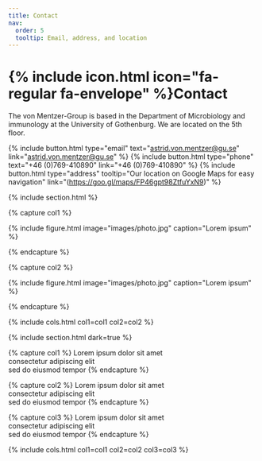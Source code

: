 ```yaml
---
title: Contact
nav:
  order: 5
  tooltip: Email, address, and location
---
```


# {% include icon.html icon="fa-regular fa-envelope" %}Contact

The von Mentzer-Group is based in the Department of Microbiology and immunology at the University of Gothenburg. We are located on the 5th floor.

{%
  include button.html
  type="email"
  text="astrid.von.mentzer@gu.se"
  link="astrid.von.mentzer@gu.se"
%}
{%
  include button.html
  type="phone"
  text="+46 (0)769-410890"
  link="+46 (0)769-410890"
%}
{%
  include button.html
  type="address"
  tooltip="Our location on Google Maps for easy navigation"
  link="(https://goo.gl/maps/FP46gpt98ZtfuYxN9)"
%}

{% include section.html %}

{% capture col1 %}

{%
  include figure.html
  image="images/photo.jpg"
  caption="Lorem ipsum"
%}

{% endcapture %}

{% capture col2 %}

{%
  include figure.html
  image="images/photo.jpg"
  caption="Lorem ipsum"
%}

{% endcapture %}

{% include cols.html col1=col1 col2=col2 %}

{% include section.html dark=true %}

{% capture col1 %}
Lorem ipsum dolor sit amet  
consectetur adipiscing elit  
sed do eiusmod tempor
{% endcapture %}

{% capture col2 %}
Lorem ipsum dolor sit amet  
consectetur adipiscing elit  
sed do eiusmod tempor
{% endcapture %}

{% capture col3 %}
Lorem ipsum dolor sit amet  
consectetur adipiscing elit  
sed do eiusmod tempor
{% endcapture %}

{% include cols.html col1=col1 col2=col2 col3=col3 %}
